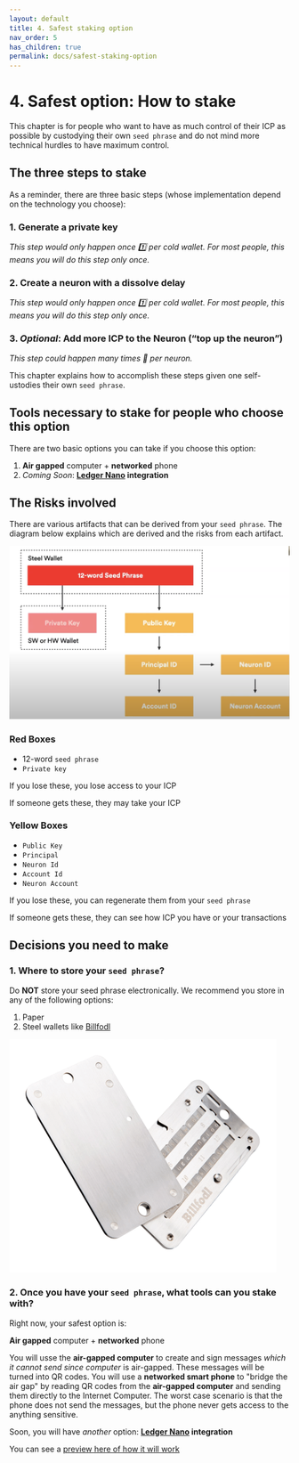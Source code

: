 ```yaml
---
layout: default
title: 4. Safest staking option
nav_order: 5
has_children: true
permalink: docs/safest-staking-option
---
```


# 4. Safest option: How to stake

This chapter is for people who want to have as much control of their ICP as possible by custodying their own `seed phrase` and do not mind more technical hurdles to have maximum control. 


## The three steps to stake

As a reminder, there are three basic steps (whose implementation depend on the technology you choose):

### 1. Generate a **private key** 

*This step would only happen once 1️⃣ per cold wallet. For most people, this means you will do this step only once.*

### 2. Create a **neuron** with a **dissolve delay** 

*This step would only happen once 1️⃣ per cold wallet. For most people, this means you will do this step only once.*

### 3. *Optional*: Add more ICP to the Neuron (“top up the neuron”) 

*This step could happen many times 🔁 per neuron.*

This chapter explains how to accomplish these steps given one self-ustodies their own `seed phrase`.

## Tools necessary to stake for people who choose this option

There are two basic options you can take if you choose this option:

1. **Air gapped** computer + **networked** phone
2. *Coming Soon*: **[Ledger Nano](https://shop.ledger.com/products/ledger-nano-x) integration** 

## The Risks involved

There are various artifacts that can be derived from your `seed phrase`. The diagram below explains which are derived and the risks from each artifact.

![image](../assets/images/seed-phrase-risks.png)

### Red Boxes

* 12-word `seed phrase`
* `Private key`

If you lose these, you lose access to your ICP

If someone gets these, they may take your ICP

### Yellow Boxes

* `Public Key`
* `Principal`
* `Neuron Id`
* `Account Id`
* `Neuron Account`

If you lose these, you can regenerate them from your `seed phrase`

If someone gets these, they can see how ICP you have or your transactions

## Decisions you need to make

### 1. Where to store your `seed phrase`?

Do **NOT** store your seed phrase electronically. We recommend you store in any of the following options:

1. Paper
2. Steel wallets like [Billfodl](https://privacypros.io/products/the-billfodl/)

![image](../assets/images/billfodl.png)

### 2. Once you have your `seed phrase`, what **tools** can you stake with?

Right now, your safest option is:

**Air gapped** computer + **networked** phone

You will usse the **air-gapped computer** to create and sign messages *which it cannot send since computer* is air-gapped. These messages will be turned into QR codes. You will use a **networked smart phone** to "bridge the air gap" by reading QR codes from the **air-gapped computer** and sending them directly to the Internet Computer. The worst case scenario is that the phone does not send the messages, but the phone never gets access to the anything sensitive.

Soon, you will have *another* option: **[Ledger Nano](https://shop.ledger.com/products/ledger-nano-x) integration**

You can see a [preview here of how it will work](https://www.youtube.com/watch?v=YefRR6O-xjg)

